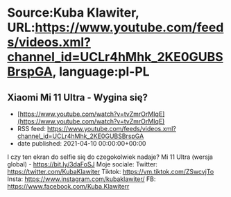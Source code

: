 # Source:Kuba Klawiter, URL:https://www.youtube.com/feeds/videos.xml?channel_id=UCLr4hMhk_2KE0GUBSBrspGA, language:pl-PL

## Xiaomi Mi 11 Ultra - Wygina się?
 - [https://www.youtube.com/watch?v=tvZmrOrMIqE](https://www.youtube.com/watch?v=tvZmrOrMIqE)
 - RSS feed: https://www.youtube.com/feeds/videos.xml?channel_id=UCLr4hMhk_2KE0GUBSBrspGA
 - date published: 2021-04-10 00:00:00+00:00

I czy ten ekran do selfie się do czegokolwiek nadaje?
Mi 11 Ultra (wersja global) - https://bit.ly/3daFoSJ
Moje sociale: 
Twitter: https://twitter.com/KubaKlawiter
Tiktok: https://vm.tiktok.com/ZSwcvjTo​
Insta: https://www.instagram.com/kubaklawiter/
FB: https://www.facebook.com/Kuba.Klawiterr

